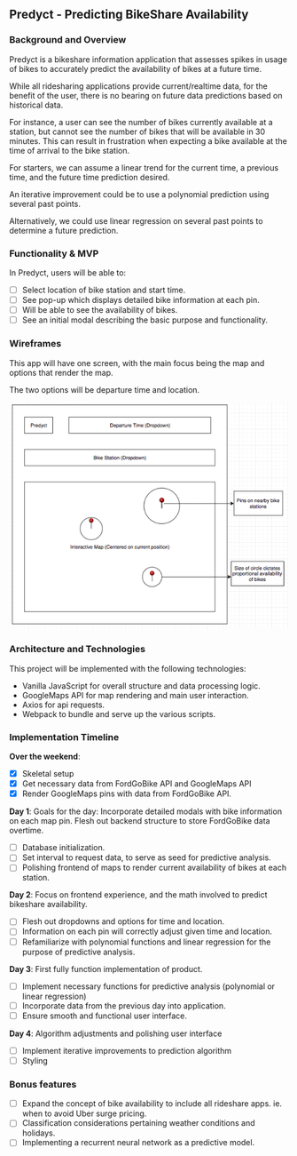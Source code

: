 ## Predyct - Predicting BikeShare Availability

### Background and Overview

Predyct is a bikeshare information application that assesses spikes in usage of bikes to accurately predict the availability of bikes at a future time.

While all ridesharing applications provide current/realtime data, for the benefit of the user, there is no bearing on future data predictions based on historical data.

For instance, a user can see the number of bikes currently available at a station, but cannot see the number of bikes that will be available in 30 minutes. This can result in frustration when expecting a bike available at the time of arrival to the bike station.

For starters, we can assume a linear trend for the current time, a previous time, and the future time prediction desired.

An iterative improvement could be to use a polynomial prediction using several past points.

Alternatively, we could use linear regression on several past points to determine a future prediction.


### Functionality & MVP  

In Predyct, users will be able to:

- [ ] Select location of bike station and start time.
- [ ] See pop-up which displays detailed bike information at each pin.
- [ ] Will be able to see the availability of bikes.
- [ ] See an initial modal describing the basic purpose and functionality.

### Wireframes

This app will have one screen, with the main focus being the map and options that render the map.

The two options will be departure time and location.

![wireframes](public/home.png)

### Architecture and Technologies

This project will be implemented with the following technologies:

- Vanilla JavaScript for overall structure and data processing logic.
- GoogleMaps API for map rendering and main user interaction.
- Axios for api requests.
- Webpack to bundle and serve up the various scripts.

### Implementation Timeline

**Over the weekend**:
- [x] Skeletal setup
- [x] Get necessary data from FordGoBike API and GoogleMaps API
- [x] Render GoogleMaps pins with data from FordGoBike API.

**Day 1**:
  Goals for the day: Incorporate detailed modals with bike information on each map pin. Flesh out backend structure to store FordGoBike data overtime.

- [ ] Database initialization.
- [ ] Set interval to request data, to serve as seed for predictive analysis.
- [ ] Polishing frontend of maps to render current availability of bikes at each station.

**Day 2**:
  Focus on frontend experience, and the math involved to predict bikeshare availability.

- [ ] Flesh out dropdowns and options for time and location.
- [ ] Information on each pin will correctly adjust given time and location.
- [ ] Refamiliarize with polynomial functions and linear regression for the purpose of predictive analysis.

**Day 3**:
  First fully function implementation of product.

- [ ] Implement necessary functions for predictive analysis (polynomial or linear regression)
- [ ] Incorporate data from the previous day into application.
- [ ] Ensure smooth and functional user interface.

**Day 4**:
  Algorithm adjustments and polishing user interface

- [ ] Implement iterative improvements to prediction algorithm
- [ ] Styling

### Bonus features

- [ ] Expand the concept of bike availability to include all rideshare apps. ie. when to avoid Uber surge pricing.
- [ ] Classification considerations pertaining weather conditions and holidays.
- [ ] Implementing a recurrent neural network as a predictive model.
